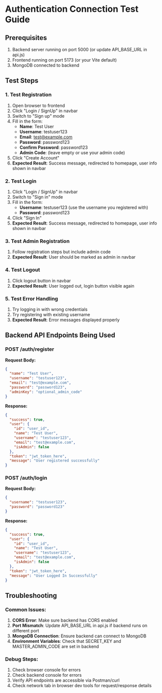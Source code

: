 # Authentication Connection Test Guide

## Prerequisites
1. Backend server running on port 5000 (or update API_BASE_URL in api.js)
2. Frontend running on port 5173 (or your Vite default)
3. MongoDB connected to backend

## Test Steps

### 1. Test Registration
1. Open browser to frontend
2. Click "Login / SignUp" in navbar
3. Switch to "Sign up" mode
4. Fill in the form:
   - **Name**: Test User
   - **Username**: testuser123
   - **Email**: test@example.com
   - **Password**: password123
   - **Confirm Password**: password123
   - **Admin Code**: (leave empty or use your admin code)
5. Click "Create Account"
6. **Expected Result**: Success message, redirected to homepage, user info shown in navbar

### 2. Test Login
1. Click "Login / SignUp" in navbar
2. Switch to "Sign in" mode
3. Fill in the form:
   - **Username**: testuser123 (use the username you registered with)
   - **Password**: password123
4. Click "Sign In"
5. **Expected Result**: Success message, redirected to homepage, user info shown in navbar

### 3. Test Admin Registration
1. Follow registration steps but include admin code
2. **Expected Result**: User should be marked as admin in navbar

### 4. Test Logout
1. Click logout button in navbar
2. **Expected Result**: User logged out, login button visible again

### 5. Test Error Handling
1. Try logging in with wrong credentials
2. Try registering with existing username
3. **Expected Result**: Error messages displayed properly

## Backend API Endpoints Being Used

### POST /auth/register
**Request Body:**
```json
{
  "name": "Test User",
  "username": "testuser123",
  "email": "test@example.com",
  "password": "password123",
  "adminKey": "optional_admin_code"
}
```

**Response:**
```json
{
  "success": true,
  "user": {
    "id": "user_id",
    "name": "Test User",
    "username": "testuser123",
    "email": "test@example.com",
    "isAdmin": false
  },
  "token": "jwt_token_here",
  "message": "User registered successfully"
}
```

### POST /auth/login
**Request Body:**
```json
{
  "username": "testuser123",
  "password": "password123"
}
```

**Response:**
```json
{
  "success": true,
  "user": {
    "id": "user_id",
    "name": "Test User",
    "username": "testuser123",
    "email": "test@example.com",
    "isAdmin": false
  },
  "token": "jwt_token_here",
  "message": "User Logged In Successfully"
}
```

## Troubleshooting

### Common Issues:

1. **CORS Error**: Make sure backend has CORS enabled
2. **Port Mismatch**: Update API_BASE_URL in api.js if backend runs on different port
3. **MongoDB Connection**: Ensure backend can connect to MongoDB
4. **Environment Variables**: Check that SECRET_KEY and MASTER_ADMIN_CODE are set in backend

### Debug Steps:
1. Check browser console for errors
2. Check backend console for errors
3. Verify API endpoints are accessible via Postman/curl
4. Check network tab in browser dev tools for request/response details 